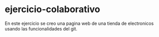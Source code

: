 # ejercicio-colaborativo
En este ejercicio se creo una pagina web de una tienda de electronicos usando las funcionalidades del git.

